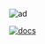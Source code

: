 ![ad](https://github.com/user-attachments/assets/b88231fe-ddbb-40b3-8fcb-361b823e57c3)

[![docs](https://github.com/user-attachments/assets/1acbf22f-51c3-496e-92ac-36a88f771dc4)](https://jetenginex.github.io/docs/)
